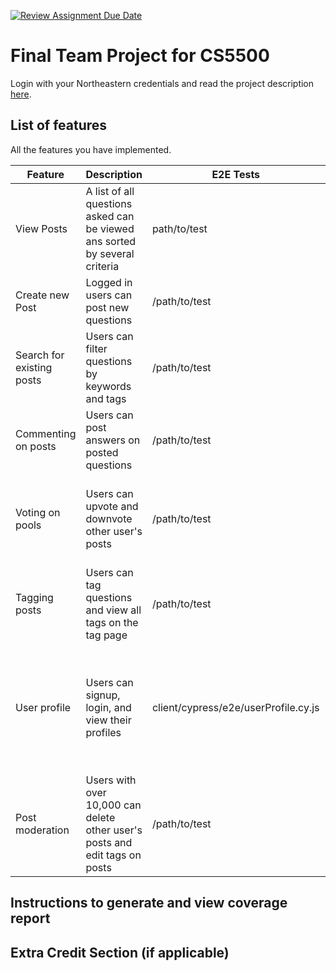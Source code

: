 [![Review Assignment Due Date](https://classroom.github.com/assets/deadline-readme-button-24ddc0f5d75046c5622901739e7c5dd533143b0c8e959d652212380cedb1ea36.svg)](https://classroom.github.com/a/37vDen4S)
# Final Team Project for CS5500

Login with your Northeastern credentials and read the project description [here](https://northeastern-my.sharepoint.com/:w:/g/personal/j_mitra_northeastern_edu/ETUqq9jqZolOr0U4v-gexHkBbCTAoYgTx7cUc34ds2wrTA?e=URQpeI).

## List of features

All the features you have implemented. 

| Feature   | Description     | E2E Tests      | Component Tests | Jest Tests     |
|-----------|-----------------|----------------|-----------------|----------------|
| View Posts | A list of all questions asked can be viewed ans sorted by several criteria | path/to/test | client/cypress/component/question_page.cy.js | Endpoints: GET /question/getQuestion Test paths: server/tests/newQuestion.test.js  |
| Create new Post | Logged in users can post new questions | /path/to/test | client/cypress/component/new_question.cy.js | Endpoints: POST /question/addQuestion Test paths: server/tests/newQuestion.test.js |
| Search for existing posts | Users can filter questions by keywords and tags | /path/to/test | client/cypress/component/header.cy.js, client/cypress/component/fake_so.cy.js | Endpoints: GET /question/getQuestion Test paths: server/tests/question.test.js, server/tests/newQuestion.test.js |
| Commenting on posts | Users can post answers on posted questions | /path/to/test | client/cypress/component/answer_page.cy.js, client/cypress/component/new_answer.cy.js | Endpoints: POST /answer/addAnswer  Test paths: server/tests/answer.test.js, server/tests/newAnswer.test.js |
| Voting on pools | Users can upvote and downvote other user's posts | /path/to/test | client/cypress/component/answer_page.cy.js | Endpoints: POST /question/upvote, POST /question/downvote, POST /answer/downvote, POST /answer/upvote Test paths: server/tests/question.test.js, server/tests/answer.test.js |
| Tagging posts | Users can tag questions and view all tags on the tag page | /path/to/test | client/cypress/component/tag_page.cy.js, client/cypress/component/question_page.cy.js, client/component/answer_page.cy.js | Endpoints: POST question/addTags, GET tag/getTagsWithQuestionNumber Test paths: server/tests/newQuestion.test.js server/tests/tags.test.js |
| User profile | Users can signup, login, and view their profiles | client/cypress/e2e/userProfile.cy.js | client/cypress/component/user_profile.cy.js, client/cypress/component/login.cy.js, client/cypress/component/signup_page.cy.js | Endpoints: POST signup/signup, POST login/login, POST login/logout, POST login/csrf-token, GET user/getUserById:uid, POST user/changeUsername, POST user/changeProfilePicture Test paths: server/tests/user.test.js, server/tests/login.test.js, server/tests/signup.test.js |
| Post moderation | Users with over 10,000 can delete other user's posts and edit tags on posts | /path/to/test | client/cypress/component/answer_page.cy.js | Endpoints: POST answer/deleteAnswer, POST question/deleteQuestion, POST question/removeTag, POST question/addTag Test paths: server/tests/answer.test.js, server/tests/newQuestion.test.js |


## Instructions to generate and view coverage report 

## Extra Credit Section (if applicable)